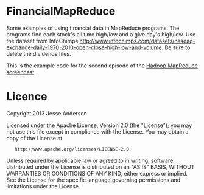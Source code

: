 FinancialMapReduce
==================

Some examples of using financial data in MapReduce programs.  The programs find each stock's all time high/low and a give day's high/low.  Use the dataset from InfoChimps http://www.infochimps.com/datasets/nasdaq-exchange-daily-1970-2010-open-close-high-low-and-volume.  Be sure to delete the dividends files.  

This is the example code for the second episode of the [Hadoop MapReduce screencast](http://pragprog.com/screencasts/v-jamapr/processing-big-data-with-mapreduce).

Licence
======
   Copyright 2013 Jesse Anderson

   Licensed under the Apache License, Version 2.0 (the "License");
   you may not use this file except in compliance with the License.
   You may obtain a copy of the License at

       http://www.apache.org/licenses/LICENSE-2.0

   Unless required by applicable law or agreed to in writing, software
   distributed under the License is distributed on an "AS IS" BASIS,
   WITHOUT WARRANTIES OR CONDITIONS OF ANY KIND, either express or implied.
   See the License for the specific language governing permissions and
   limitations under the License.
